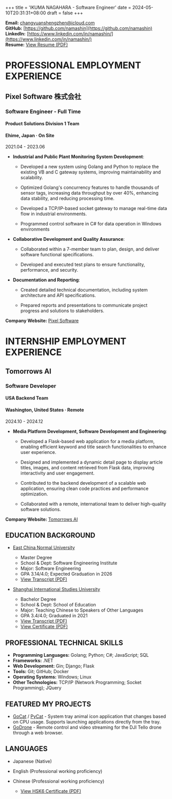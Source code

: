 +++
title = 'IKUMA NAGAHARA - Software Engineer'
date = 2024-05-10T20:31:31+08:00
draft = false
+++

**Email:** [changyuanshengzhen@icloud.com](mailto:changyuanshengzhen@icloud.com)  
**GitHub:** [https://github.com/namashin](https://github.com/namashin)  
**LinkedIn:** [https://www.linkedin.com/in/namashin/](https://www.linkedin.com/in/namashin/)  
**Resume:** [View Resume (PDF)](/materials/NagaharaIkuma_Resume.pdf)

# PROFESSIONAL EMPLOYMENT EXPERIENCE

## Pixel Software 株式会社
### Software Engineer - Full Time
#### Product Solutions Division 1 Team
#### Ehime, Japan · On Site

2021.04 - 2023.06

- **Industrial and Public Plant Monitoring System Development**:
  - Developed a new system using Golang and Python to replace the existing VB and C gateway
    systems, improving maintainability and scalability.

  - Optimized Golang's concurrency features to handle thousands of sensor tags, increasing data
    throughput by over 40%, enhancing data stability, and reducing processing time.
  
  - Developed a TCP/IP-based socket gateway to manage real-time data flow in industrial
    environments.
  
  - Programmed control software in C# for data operation in Windows environments

- **Collaborative Development and Quality Assurance**:
  - Collaborated within a 7-member team to plan, design, and deliver software functional specifications.

  - Developed and executed test plans to ensure functionality, performance, and security.

- **Documentation and Reporting**:
  - Created detailed technical documentation, including system architecture and API specifications.
  
  - Prepared reports and presentations to communicate project progress and solutions to stakeholders.

**Company Website:** [Pixel Software](https://www.pixelsoft.co.jp/pc/index.html)

# INTERNSHIP EMPLOYMENT EXPERIENCE

## Tomorrows AI
### Software Developer
#### USA Backend Team
#### Washington, United States · Remote

2024.10 - 2024.12

- **Media Platform Development, Software Development and Engineering**:

  - Developed a Flask-based web application for a media platform, enabling efficient keyword and title search functionalities to enhance user experience.

  - Designed and implemented a dynamic detail page to display article titles, images, and content retrieved from Flask data, improving interactivity and user engagement.

  - Contributed to the backend development of a scalable web application, ensuring clean code practices and performance optimization.

  - Collaborated with a remote, international team to deliver high-quality software solutions.

**Company Website:** [Tomorrows AI](https://www.tomorrowsai.org/)

## EDUCATION BACKGROUND

- [East China Normal University](https://www.ecnu.edu.cn/)  
  - Master Degree
  - School & Dept: Software Engineering Institute
  - Major: Software Engineering
  - GPA 3.14/4.0; Expected Graduation in 2026
  - [View Transcript (PDF)](/materials/transcript-master-en.pdf)

- [Shanghai International Studies University](https://www.shisu.edu.cn/)  
  - Bachelor Degree
  - School & Dept: School of Education
  - Major: Teaching Chinese to Speakers of Other Languages
  - GPA 3.4/4.0; Graduated in 2021
  - [View Transcript (PDF)](/materials/transcript-bachelor-en.pdf)
  - [View Certificate (PDF)](/materials/certificate-bachelor.pdf)

## PROFESSIONAL TECHNICAL SKILLS

- **Programming Languages:** Golang; Python; C#; JavaScript; SQL
- **Frameworks:** .NET
- **Web Development:** Gin; Django; Flask
- **Tools:** Git; GitHub; Docker
- **Operating Systems:** Windows; Linux
- **Other Technologies:** TCP/IP (Network Programming; Socket Programming); JQuery 

## FEATURED MY PROJECTS

- [GoCat](https://github.com/namashin/GoCat) / [PyCat](https://github.com/namashin/PyCat) - System tray animal icon application that changes based on CPU usage. Supports launching applications directly from the tray.
- [GoDrone](https://github.com/namashin/GoDrone) - Remote control and video streaming for the DJI Tello drone through a web browser.

## LANGUAGES

- Japanese (Native)

- English (Professional working proficiency)

- Chinese (Professional working proficiency)  
  - [View HSK6 Certificate (PDF)](/materials/hsk6_certificate.pdf)
